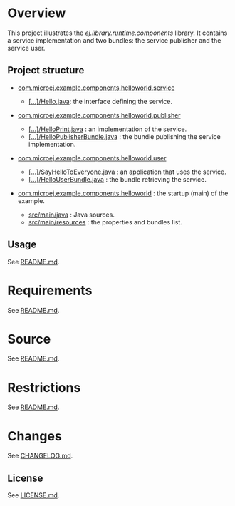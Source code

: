 # Overview
This project illustrates the _ej.library.runtime.components_ library.
It contains a service implementation and two bundles: the service publisher and the service user.

## Project structure
- [com.microej.example.components.helloworld.service](com.microej.example.components.helloworld.service) 
	- [[…]/Hello.java](com.microej.example.components.helloworld.service/src/main/java/com/microej/example/components/helloworld/service/Hello.java): the interface defining the service.

- [com.microej.example.components.helloworld.publisher](com.microej.example.components.helloworld.publisher)
	- [[…]/HelloPrint.java](com.microej.example.components.helloworld.publisher/src/main/java/com/microej/example/components/helloworld/publisher/HelloPrint.java) : an implementation of the service.
	- [[…]/HelloPublisherBundle.java](com.microej.example.components.helloworld.publisher/src/main/java/com/microej/example/components/helloworld/publisher/HelloPublisherBundle.java) : the bundle publishing the service implementation.
	
- [com.microej.example.components.helloworld.user](com.microej.example.components.helloworld.user)
	- [[…]/SayHelloToEveryone.java](com.microej.example.components.helloworld.user/src/main/java/com/microej/example/components/helloworld/user/SayHelloToEveryone.java) : an application that uses the service.
	- [[…]/HelloUserBundle.java](com.microej.example.components.helloworld.user/src/main/java/com/microej/example/components/helloworld/user/HelloUserBundle.java) : the bundle retrieving the service.
	
- [com.microej.example.components.helloworld](com.microej.example.components.helloworld) : the startup (main) of the example.
	- [src/main/java](com.microej.example.components.helloworld/src/main/java) : Java sources.
	- [src/main/resources](com.microej.example.components.helloworld/src/main/resources) : the properties and bundles list.

  
## Usage
See [README.md](com.microej.example.components.helloWorld/README.md).

# Requirements
See [README.md](com.microej.example.components.helloWorld/README.md).

# Source
See [README.md](com.microej.example.components.helloWorld/README.md).

# Restrictions
See [README.md](com.microej.example.components.helloWorld/README.md).

# Changes
See [CHANGELOG.md](CHANGELOG.md).

## License
See [LICENSE.md](LICENSE.md).
